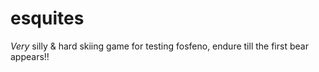 # esquites
*Very* silly &amp; hard skiing game for testing fosfeno, endure till the first bear appears!!

